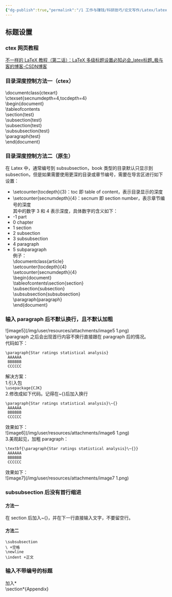 ```yaml
---
{"dg-publish":true,"permalink":"/1 工作与赚钱/科研技巧/论文写作/Latex/latex标题设置/","title":"latex标题设置"}
---
```



## 标题设置
### ctex 网页教程
[不一样的 LaTeX 教程（第二话）：LaTeX 多级标题设置必知必会_latex标题_极与客的博客-CSDN博客](https://blog.csdn.net/eThreeJIAN/article/details/122795654)
### 目录深度控制方法一（ctex）
\documentclass{ctexart}  
\ctexset{secnumdepth=4,tocdepth=4}  
\begin{document}  
\tableofcontents  
\section{test}  
\subsection{test}  
\subsection{test}  
\subsubsection{test}  
\paragraph{test}  
\end{document}
### 目录深度控制方法二（原生）
在 Latex 中，通常编号到 subsubsection，book 类型的目录默认只显示到 subsection，但是如果需要使用更深的目录或章节编号，需要在导言区进行如下设置：
- \setcounter{tocdepth}{3}：toc 即 table of content，表示目录显示的深度
- \setcounter{secnumdepth}{4}：secnum 即 section number，表示章节编号的深度  
其中的数字 3 和 4 表示深度，具体数字的含义如下：
- -1 part
- 0 chapter
- 1 section
- 2 subsection
- 3 subsubsection
- 4 paragraph
- 5 subparagraph  
例子：  
\documentclass{article}  
\setcounter{tocdepth}{4}  
\setcounter{secnumdepth}{4}  
\begin{document}  
\tableofcontents\section{section}  
\subsection{subsection}  
\subsubsection{subsubsection}  
\paragraph{paragraph}  
\end{document}
### 输入 paragraph 后不默认换行，且不默认加粗 
![image5](/img/user/resources/attachments/image5 1.png)  
\paragraph 之后会出现首行内容不换行直接跟在 paragraph 后的情况。  
代码如下：

```
\paragraph{Star ratings statistical analysis}  
 AAAAAA  
 BBBBBB  
 CCCCCC  
```
解决方案：  
1.引入包  
`\usepackage{CJK}  `  
2.修改成如下代码。记得在\~{}后加入换行  
```
\paragraph{Star ratings statistical analysis}\~{}  
 AAAAAA  
 BBBBBB  
 CCCCCC  
```
效果如下：  
![image6](/img/user/resources/attachments/image6 1.png)  
3.美观起见，加粗 paragraph：  
```
\textbf{\paragraph{Star ratings statistical analysis}\~{}}  
 AAAAAA  
 BBBBBB  
 CCCCCC  
```
效果如下：  
![image7](/img/user/resources/attachments/image7 1.png)
### subsubsection 后没有首行缩进
#### 方法一
在 section 后加入~{}，并在下一行直接输入文字，不要留空行。
#### 方法二
```
\subsubsection
\ +空格
\newline
\indent +正文

```
### 输入不带编号的标题
加入\*  
\section\*{Appendix}